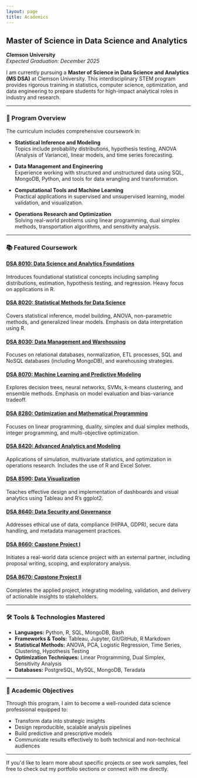 ```yaml
---
layout: page
title: Academics
---
```


## Master of Science in Data Science and Analytics  
**Clemson University**  
*Expected Graduation: December 2025*

I am currently pursuing a **Master of Science in Data Science and Analytics (MS DSA)** at Clemson University. This interdisciplinary STEM program provides rigorous training in statistics, computer science, optimization, and data engineering to prepare students for high-impact analytical roles in industry and research.

---

### 📘 Program Overview

The curriculum includes comprehensive coursework in:

- **Statistical Inference and Modeling**  
  Topics include probability distributions, hypothesis testing, ANOVA (Analysis of Variance), linear models, and time series forecasting.

- **Data Management and Engineering**  
  Experience working with structured and unstructured data using SQL, MongoDB, Python, and tools for data wrangling and transformation.

- **Computational Tools and Machine Learning**  
  Practical applications in supervised and unsupervised learning, model validation, and visualization.

- **Operations Research and Optimization**  
  Solving real-world problems using linear programming, dual simplex methods, transportation algorithms, and sensitivity analysis.

---

### 📚 Featured Coursework

#### [DSA 8010: Data Science and Analytics Foundations](https://catalog.clemson.edu/preview_course_nopop.php?catoid=29&coid=125347#dsa8010)  
Introduces foundational statistical concepts including sampling distributions, estimation, hypothesis testing, and regression. Heavy focus on applications in R.

#### [DSA 8020: Statistical Methods for Data Science](https://catalog.clemson.edu/preview_course_nopop.php?catoid=29&coid=125348#dsa8020)  
Covers statistical inference, model building, ANOVA, non-parametric methods, and generalized linear models. Emphasis on data interpretation using R.

#### [DSA 8030: Data Management and Warehousing](https://catalog.clemson.edu/preview_course_nopop.php?catoid=29&coid=125349#dsa8030)  
Focuses on relational databases, normalization, ETL processes, SQL and NoSQL databases (including MongoDB), and warehousing strategies.

#### [DSA 8070: Machine Learning and Predictive Modeling](https://catalog.clemson.edu/preview_course_nopop.php?catoid=29&coid=125350#dsa8070)  
Explores decision trees, neural networks, SVMs, k-means clustering, and ensemble methods. Emphasis on model evaluation and bias-variance tradeoff.

#### [DSA 8280: Optimization and Mathematical Programming](https://catalog.clemson.edu/preview_course_nopop.php?catoid=29&coid=125351#dsa8280)  
Focuses on linear programming, duality, simplex and dual simplex methods, integer programming, and multi-objective optimization.

#### [DSA 8420: Advanced Analytics and Modeling](https://catalog.clemson.edu/preview_course_nopop.php?catoid=29&coid=125353#dsa8420)  
Applications of simulation, multivariate statistics, and optimization in operations research. Includes the use of R and Excel Solver.

#### [DSA 8590: Data Visualization](https://catalog.clemson.edu/preview_course_nopop.php?catoid=29&coid=125413#dsa8590)  
Teaches effective design and implementation of dashboards and visual analytics using Tableau and R’s ggplot2.

#### [DSA 8640: Data Security and Governance](https://catalog.clemson.edu/preview_course_nopop.php?catoid=29&coid=125354#dsa8640)  
Addresses ethical use of data, compliance (HIPAA, GDPR), secure data handling, and metadata management practices.

#### [DSA 8660: Capstone Project I](https://catalog.clemson.edu/preview_course_nopop.php?catoid=29&coid=125356#dsa8660)  
Initiates a real-world data science project with an external partner, including proposal writing, scoping, and exploratory analysis.

#### [DSA 8670: Capstone Project II](https://catalog.clemson.edu/preview_course_nopop.php?catoid=29&coid=125415#dsa8670)  
Completes the applied project, integrating modeling, validation, and delivery of actionable insights to stakeholders.

---

### 🛠 Tools & Technologies Mastered

- **Languages:** Python, R, SQL, MongoDB, Bash  
- **Frameworks & Tools:** Tableau, Jupyter, Git/GitHub, R Markdown  
- **Statistical Methods:** ANOVA, PCA, Logistic Regression, Time Series, Clustering, Hypothesis Testing  
- **Optimization Techniques:** Linear Programming, Dual Simplex, Sensitivity Analysis  
- **Databases:** PostgreSQL, MySQL, MongoDB, Teradata  

---

### 🎯 Academic Objectives

Through this program, I aim to become a well-rounded data science professional equipped to:

- Transform data into strategic insights
- Design reproducible, scalable analysis pipelines
- Build predictive and prescriptive models
- Communicate results effectively to both technical and non-technical audiences

---

If you'd like to learn more about specific projects or see work samples, feel free to check out my portfolio sections or connect with me directly.
